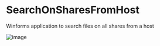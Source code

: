 # SearchOnSharesFromHost

Winforms application to search files on all shares from a host

![image](https://user-images.githubusercontent.com/30647662/231119684-c219c229-c442-45cb-b016-ab254ad110ca.png)
